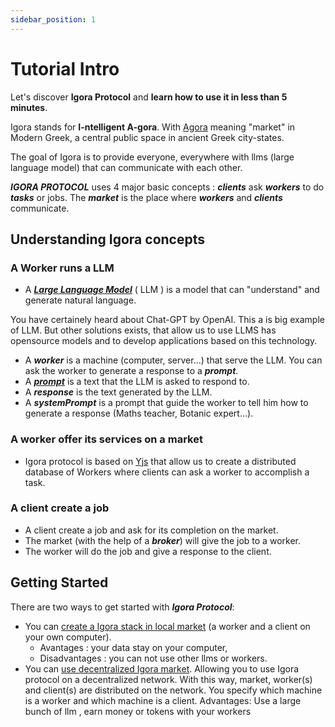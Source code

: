 ```yaml
---
sidebar_position: 1
---
```


# Tutorial Intro

Let's discover **Igora Protocol** and **learn how to use it in less than 5 minutes**.

Igora stands for **I-ntelligent A-gora**. With [Agora](https://en.wikipedia.org/wiki/Agora) meaning "market" in Modern Greek, a central public space in ancient Greek city-states.

The goal of Igora is to provide everyone, everywhere with llms (large language model) that can communicate with each other.


***IGORA PROTOCOL*** uses 4 major basic concepts : ***clients*** ask ***workers*** to do ***tasks*** or jobs. The ***market*** is the place where ***workers*** and ***clients*** communicate.



## Understanding Igora concepts

### A Worker runs a LLM
- A ***[Large Language Model](https://en.wikipedia.org/wiki/Large_language_model)*** ( LLM ) is a model that can "understand" and generate natural language.

 You have certainely heard about Chat-GPT by OpenAI. This a is big example of LLM. But other solutions exists, that allow us to use LLMS has opensource models and to develop
 applications based on this technology.
- A ***worker*** is a machine (computer, server...) that serve the LLM. You can ask the worker to generate a response to a ***prompt***.
- A ***[prompt](https://en.wikipedia.org/wiki/Prompt_engineering)*** is a text that the LLM is asked to respond to.
- A ***response*** is the text generated by the LLM.
- A ***systemPrompt*** is a prompt that guide the worker to tell him how to generate a response (Maths teacher, Botanic expert...).

### A worker offer its services on a market
- Igora protocol is based on [Yjs](https://docs.yjs.dev/) that allow us to create a distributed database of Workers where clients can ask a worker to accomplish a task.

### A client create a job
- A client create a job and ask for its completion on the market.
- The market (with the help of a ***broker***) will give the job to a worker.
- The worker will do the job and give a response to the client.


## Getting Started

There are two ways to get started with ***Igora Protocol***:
- You can [create a Igora stack in local market](/docs/installation) (a worker and a client on your own computer). 
    - Avantages : your data stay on your computer,
    - Disadvantages : you can not use other llms or workers.
- You can [use decentralized Igora market](/docs/decentralized). Allowing you to use Igora protocol on a decentralized network.
 With this way, market, worker(s) and client(s) are distributed on the network. You specify which machine is a worker and which machine is a client. Advantages: Use a large bunch of llm , earn money or tokens with your workers
